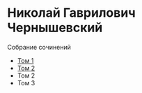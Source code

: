 # Николай Гаврилович Чернышевский

Собрание сочинений

* [Том 1](volume01.md)
* [Том 2](volume01.md)
* Том 2
* Том 3